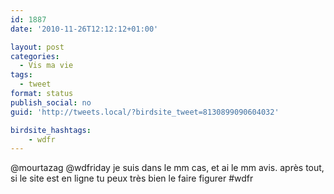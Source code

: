 ```yaml
---
id: 1887
date: '2010-11-26T12:12:12+01:00'

layout: post
categories:
  - Vis ma vie
tags:
  - tweet
format: status
publish_social: no
guid: 'http://tweets.local/?birdsite_tweet=8130899090604032'

birdsite_hashtags:
    - wdfr
---
```


@mourtazag @wdfriday je suis dans le mm cas, et ai le mm avis. après tout, si le site est en ligne tu peux très bien le faire figurer #wdfr